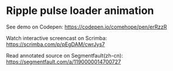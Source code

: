 
# Ripple pulse loader animation

See demo on Codepen: https://codepen.io/comehope/pen/erRzzR

Watch interactive screencast on Scrimba: https://scrimba.com/p/pEgDAM/cwrJys7

Read annotated source on Segmentfault(zh-cn): https://segmentfault.com/a/1190000014700727
